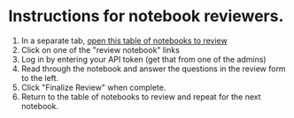 # Instructions for notebook reviewers.

1. In a separate tab, [open this table of notebooks to review](./to_review.md)
2. Click on one of the "review notebook" links
3. Log in by entering your API token (get that from one of the admins)
4. Read through the notebook and answer the questions in the review form to the left.
5. Click "Finalize Review" when complete.
6. Return to the table of notebooks to review and repeat for the next notebook.